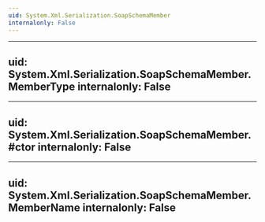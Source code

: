 ```yaml
---
uid: System.Xml.Serialization.SoapSchemaMember
internalonly: False
---
```


---
uid: System.Xml.Serialization.SoapSchemaMember.MemberType
internalonly: False
---

---
uid: System.Xml.Serialization.SoapSchemaMember.#ctor
internalonly: False
---

---
uid: System.Xml.Serialization.SoapSchemaMember.MemberName
internalonly: False
---
